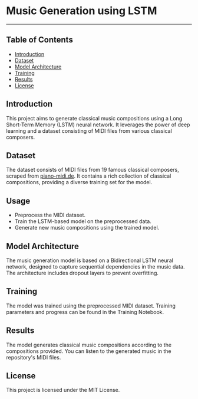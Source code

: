 <!DOCTYPE html>
<html>

<head>
    <link rel="stylesheet" href="https://img.shields.io/badge/license-MIT-blue.svg">
</head>

<body>
    <h1>Music Generation using LSTM</h1>
    <hr>
    <h2>Table of Contents</h2>
    <ul>
        <li><a href="#introduction">Introduction</a></li>
        <li><a href="#dataset">Dataset</a></li>
        <li><a href="#model-architecture">Model Architecture</a></li>
        <li><a href="#training">Training</a></li>
        <li><a href="#results">Results</a></li>
        <li><a href="#license">License</a></li>
    </ul>
    <h2 id="introduction">Introduction</h2>
    <p>This project aims to generate classical music compositions using a Long Short-Term Memory (LSTM) neural network. It leverages the power of deep learning and a dataset consisting of MIDI files from various classical composers.</p>
    <h2 id="dataset">Dataset</h2>
    <p>The dataset consists of MIDI files from 19 famous classical composers, scraped from <a href="http://www.piano-midi.de" target="_blank">piano-midi.de</a>. It contains a rich collection of classical compositions, providing a diverse training set for the model.</p>
    <h2>Usage</h2>
    <ul>
        <li>Preprocess the MIDI dataset.</li>
        <li>Train the LSTM-based model on the preprocessed data.</li>
        <li>Generate new music compositions using the trained model.</li>
    </ul>
    <h2 id="model-architecture">Model Architecture</h2>
    <p>The music generation model is based on a Bidirectional LSTM neural network, designed to capture sequential dependencies in the music data. The architecture includes dropout layers to prevent overfitting.</p>
    <h2 id="training">Training</h2>
    <p>The model was trained using the preprocessed MIDI dataset. Training parameters and progress can be found in the Training Notebook.</p>
    <h2 id="results">Results</h2>
    <p>The model generates classical music compositions according to the compositions provided. You can listen to the generated music in the repository's MIDI files.</p>
    <h2 id="license">License</h2>
    <p>This project is licensed under the MIT License.</p>
</body>

</html>
